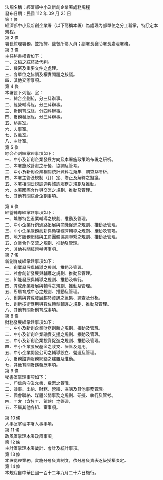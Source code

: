 法規名稱：經濟部中小及新創企業署處務規程  
發布日期：民國 112 年 09 月 25 日  
第 1 條  
經濟部中小及新創企業署（以下簡稱本署）為處理內部單位之分工職掌，特訂定本規程。  
第 2 條  
署長綜理署務，並指揮、監督所屬人員；副署長襄助署長處理署務。  
第 3 條  
主任秘書權責如下：  
一、文稿之綜核及代判。  
二、機密及重要文件之處理。  
三、各單位之協調及權責問題之核議。  
四、其他交辦事項。  
第 4 條  
本署設下列組、室：  
一、綜合企劃組，分三科辦事。  
二、經營輔導組，分三科辦事。  
三、新創育成組，分四科辦事。  
四、財務發展組，分三科辦事。  
五、秘書室。  
六、人事室。  
七、政風室。  
八、主計室。  
第 5 條  
綜合企劃組掌理事項如下：  
一、中小及新創企業發展方向及本署施政策略布署之研析。  
二、本署施政計畫之研擬、協調及管考。  
三、中小及新創企業相關統計資料之蒐集、調查及研析。  
四、本署主管法規制（訂）定、修正及解釋之擬議。  
五、本署相關法規調適與諮詢服務之規劃及推動。  
六、本署國際合作與交流之規劃、推動及管理。  
七、其他有關綜合企劃事項。  


第 6 條  
經營輔導組掌理事項如下：  
一、城鄉特色產業輔導之規劃、推動及管理。  
二、中小企業行銷通路拓展與商機促進之規劃、推動及管理。  
三、中小企業服務創新與循環經濟輔導之規劃、推動及管理。  
四、地方服務網絡與工商團體協調聯繫之規劃、推動及管理。  
五、企業合作交流之規劃、推動及管理。  
六、其他有關經營輔導事項。  
第 7 條  
新創育成組掌理事項如下：  
一、創業發展與輔導之規劃、推動及管理。  
二、社會創新發展與輔導之規劃、推動及管理。  
三、知能發展與輔導之規劃、推動及執行。  
四、育成產業發展與輔導之規劃、推動及管理。  
五、所屬育成中心之規劃、推動及管理。  
六、創業與育成發展趨勢資訊之蒐集、調查及分析。  
七、創新技術應用與數位轉型輔導之規劃、推動及管理。  
八、其他有關新創育成事項。  
第 8 條  
財務發展組掌理事項如下：  
一、中小及新創企業財務創新之規劃、推動及管理。  
二、中小及新創企業融資支援之規劃、推動及管理。  
三、中小及新創企業投資促進之規劃、推動及管理。  
四、中小企業發展基金之收支、保管及運用。  
五、中小企業開發公司之輔導設立、營運及管理。  
六、財務諮詢服務網絡之建置及推動。  
七、其他有關財務發展事項。  
第 9 條  
秘書室掌理事項如下：  
一、印信典守及文書、檔案之管理。  
二、議事、出納、財務、營繕、採購及其他事務管理。  
三、國會聯絡、媒體公關事務之規劃、研擬、執行及管考。  
四、工友（含技工、駕駛）之管理。  
五、不屬其他各組、室事項。  


第 10 條  
人事室掌理本署人事事項。  
第 11 條  
政風室掌理本署政風事項。  
第 12 條  
主計室掌理本署歲計、會計及統計事項。  
第 13 條  
本署處理業務，實施分層負責制度，依分層負責表逐級授權決定。  
第 14 條  
本規程自中華民國一百十二年九月二十六日施行。  



